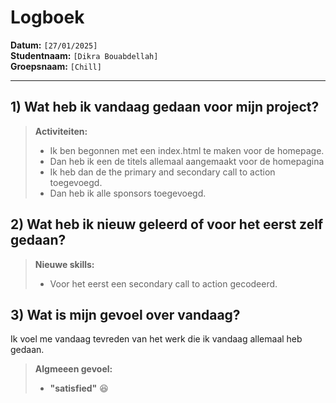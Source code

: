 # Logboek

**Datum:** `[27/01/2025]`  
**Studentnaam:** `[Dikra Bouabdellah]`  
**Groepsnaam:** `[Chill]`

---

## 1) Wat heb ik vandaag gedaan voor mijn project?

> **Activiteiten:**
>
> - Ik ben begonnen met een index.html te maken voor de homepage.
> - Dan heb ik een de titels allemaal aangemaakt voor de homepagina
> - Ik heb dan de the primary and secondary call to action toegevoegd.
> - Dan heb ik alle sponsors toegevoegd.

## 2) Wat heb ik nieuw geleerd of voor het eerst zelf gedaan?

> **Nieuwe skills:**
>
> - Voor het eerst een secondary call to action gecodeerd.

## 3) Wat is mijn gevoel over vandaag?

Ik voel me vandaag tevreden van het werk die ik vandaag allemaal heb gedaan.

> **Algmeeen gevoel:**
>
> - **"satisfied"** :satisfied:
